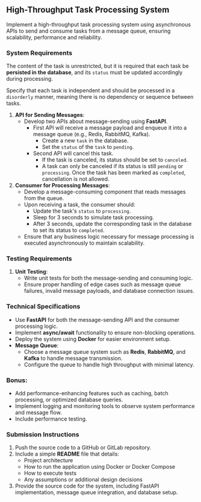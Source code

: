 ## High-Throughput Task Processing System

Implement a high-throughput task processing system using asynchronous APIs to send and consume tasks from a message queue, ensuring scalability, performance and reliability.

### System Requirements

The content of the task is unrestricted, but it is required that each task be **persisted in the database**, and its `status` must be updated accordingly during processing.

Specify that each task is independent and should be processed in a `disorderly` manner, meaning there is no dependency or sequence between tasks.

1. **API for Sending Messages**:
    - Develop two APIs about message-sending using **FastAPI**.
        - First API will receive a message payload and enqueue it into a message queue (e.g., Redis, RabbitMQ, Kafka).
            - Create a new `task` in the database.
            - Set the `status` of the `task` to `pending`.
        - Second API will cancel this task.
            - If the task is canceled, its status should be set to `canceled`.
            - A task can only be canceled if its status is still `pending` or `processing`. Once the task has been marked as `completed`, cancellation is not allowed.
2. **Consumer for Processing Messages**:
    - Develop a message-consuming component that reads messages from the queue.
    - Upon receiving a task, the consumer should:
        - Update the task's `status` to `processing`.
        - Sleep for 3 seconds to simulate task processing.
        - After 3 seconds, update the corresponding task in the database to set its status to `completed`.
    - Ensure that any business logic necessary for message processing is executed asynchronously to maintain scalability.

### Testing Requirements

1. **Unit Testing**:
    - Write unit tests for both the message-sending and consuming logic.
    - Ensure proper handling of edge cases such as message queue failures, invalid message payloads, and database connection issues.

### Technical Specifications

- Use **FastAPI** for both the message-sending API and the consumer processing logic.
- Implement **async/await** functionality to ensure non-blocking operations.
- Deploy the system using **Docker** for easier environment setup.
- **Message Queue**:
    - Choose a message queue system such as **Redis**, **RabbitMQ**, and **Kafka** to handle message transmission.
    - Configure the queue to handle high throughput with minimal latency.

### **Bonus**:

- Add performance-enhancing features such as caching, batch processing, or optimized database queries.
- Implement logging and monitoring tools to observe system performance and message flow.
- Include performance testing.

### Submission Instructions

1. Push the source code to a GitHub or GitLab repository.
2. Include a simple **README** file that details:
    - Project architecture
    - How to run the application using Docker or Docker Compose
    - How to execute tests
    - Any assumptions or additional design decisions
3. Provide the source code for the system, including FastAPI implementation, message queue integration, and database setup.